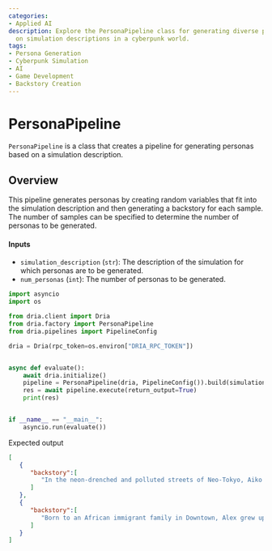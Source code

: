 ```yaml
---
categories:
- Applied AI
description: Explore the PersonaPipeline class for generating diverse personas based
  on simulation descriptions in a cyberpunk world.
tags:
- Persona Generation
- Cyberpunk Simulation
- AI
- Game Development
- Backstory Creation
---
```


# PersonaPipeline

`PersonaPipeline` is a class that creates a pipeline for generating personas based on a simulation description.

## Overview

This pipeline generates personas by creating random variables that fit into the simulation description and then generating a backstory for each sample. The number of samples can be specified to determine the number of personas to be generated.

#### Inputs

- `simulation_description` (`str`): The description of the simulation for which personas are to be generated.
- `num_personas` (`int`): The number of personas to be generated.


```python
import asyncio
import os

from dria.client import Dria
from dria.factory import PersonaPipeline
from dria.pipelines import PipelineConfig

dria = Dria(rpc_token=os.environ["DRIA_RPC_TOKEN"])


async def evaluate():
    await dria.initialize()
    pipeline = PersonaPipeline(dria, PipelineConfig()).build(simulation_description="The cyberpunk city in the year of 2077.", num_samples=2)
    res = await pipeline.execute(return_output=True)
    print(res)


if __name__ == "__main__":
    asyncio.run(evaluate())
```

Expected output

```json
[
   {
      "backstory":[
         "In the neon-drenched and polluted streets of Neo-Tokyo, Aiko Sánchez, a 78-year-old Hispanic mercenary with Japanese ancestry, has lived her life on the fringes of society. Born in the sprawling Slum District, Aiko grew up witnessing the harsh realities of poverty and oppression firsthand. To survive, she turned to cybernetic enhancements, opting for five levels of augmentation that allowed her to perform physically demanding tasks without succumbing to fatigue or injury—though these enhancements came at a cost: they were obtained through questionable means and often in secret. Aiko\\'s loyalty to the Resistance Movement is mixed; while she has dedicated many years to their cause, her past as a mercenary for hire occasionally tempts her towards more personal gain. Her current status as divorced reflects not only her tumultuous personal life but also the toll that her work has taken on her relationships. Despite having a criminal record, Aiko prefers minimal tech in her daily life, relying instead on her enhanced physical abilities and street smarts to navigate the dangers of Neo-Tokyo. As she continues to fight against the oppressive corporations that dominate the city, Aiko struggles with balancing her commitment to the Resistance Movement"
      ]
   },
   {
      "backstory":[
         "Born to an African immigrant family in Downtown, Alex grew up in a vibrant but gritty neighborhood where technology and tradition blended seamlessly with the hustle of everyday life. Despite the challenges faced by many in his community, Alex's entrepreneurial spirit thrived early on, leading him to establish himself as a street vendor in downtown marketplaces by age 20. His success was fueled not only by adaptability but also by a series of cybernetic enhancements that began at an early age, starting with minor augmentations and culminating in the sophisticated level-4 implants that now seamlessly integrate into his daily operations. Alex's loyalty to the Corporate Faction, where he leverages both traditional tech and advanced cybernetics, reflects his pragmatic approach to navigating the complex socio-economic landscape of 2077. His criminal record, a byproduct of several past endeavors to secure better opportunities for himself and his family, underscores his willingness to take risks in pursuit of success. Alex is fluent in Mandarin, allowing him to connect deeply with the diverse community that frequents his stall, selling everything from tech accessories to vintage collectibles."
      ]
   }
]
```